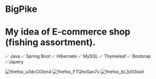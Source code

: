 # BigPike
# My idea of E-commerce shop (fishing assortment).
✅ Java ✅ Spring Boot ✅ Hibernate ✅ MySQL ✅ Thymeleaf ✅ Bootsrap ✅Jquery

![firefox_u3dcCOlzn4](https://user-images.githubusercontent.com/59929639/181920288-bd64ae65-dc57-4a21-8dba-5f0494447e8f.png)
![firefox_FTQhoSan7x](https://user-images.githubusercontent.com/59929639/181920297-ea38992d-75a0-49aa-9c24-408d1210c8a6.png)
![firefox_bL3z03sieI](https://user-images.githubusercontent.com/59929639/181920301-eaaef387-0771-4fe5-964c-beccb6851936.png)
